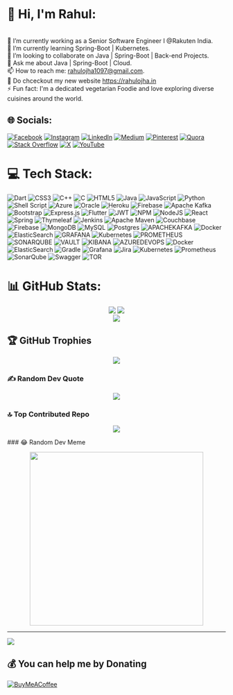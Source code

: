 # 💫 Hi, I'm Rahul:
<br>🔭 I’m currently working as a Senior Software Engineer I @Rakuten India.<br>🌱 I’m currently learning Spring-Boot | Kubernetes.<br>👯 I’m looking to collaborate on Java | Spring-Boot | Back-end Projects.<br>💬 Ask me about Java | Spring-Boot | Cloud.<br>📫 How to reach me: rahulojha1097@gmail.com.<br>💫 Do chceckout my new website https://rahulojha.in<br>⚡ Fun fact: I'm a dedicated vegetarian Foodie and love exploring diverse cuisines around the world. 


## 🌐 Socials:
[![Facebook](https://img.shields.io/badge/Facebook-%231877F2.svg?logo=Facebook&logoColor=white)](https://facebook.com/rahul.ojha.07) [![Instagram](https://img.shields.io/badge/Instagram-%23E4405F.svg?logo=Instagram&logoColor=white)](https://instagram.com/rahul_ojha_07) [![LinkedIn](https://img.shields.io/badge/LinkedIn-%230077B5.svg?logo=linkedin&logoColor=white)](https://linkedin.com/in/rahulojha07) [![Medium](https://img.shields.io/badge/Medium-12100E?logo=medium&logoColor=white)](https://medium.com/@@rahul-ojha-07) [![Pinterest](https://img.shields.io/badge/Pinterest-%23E60023.svg?logo=Pinterest&logoColor=white)](https://pinterest.com/rahul_ojha_07) [![Quora](https://img.shields.io/badge/Quora-%23B92B27.svg?logo=Quora&logoColor=white)](https://quora.com/profile/Rahul-Ojha-29) [![Stack Overflow](https://img.shields.io/badge/-Stackoverflow-FE7A16?logo=stack-overflow&logoColor=white)](https://stackoverflow.com/users/8400785) [![X](https://img.shields.io/badge/X-black.svg?logo=X&logoColor=white)](https://x.com/rahul_ojha_07) [![YouTube](https://img.shields.io/badge/YouTube-%23FF0000.svg?logo=YouTube&logoColor=white)](https://youtube.com/@@rahul_ojha_07) 

# 💻 Tech Stack:
![Dart](https://img.shields.io/badge/dart-%230175C2.svg?style=plastic&logo=dart&logoColor=white) ![CSS3](https://img.shields.io/badge/css3-%231572B6.svg?style=plastic&logo=css3&logoColor=white) ![C++](https://img.shields.io/badge/c++-%2300599C.svg?style=plastic&logo=c%2B%2B&logoColor=white) ![C](https://img.shields.io/badge/c-%2300599C.svg?style=plastic&logo=c&logoColor=white) ![HTML5](https://img.shields.io/badge/html5-%23E34F26.svg?style=plastic&logo=html5&logoColor=white) ![Java](https://img.shields.io/badge/java-%23ED8B00.svg?style=plastic&logo=openjdk&logoColor=white) ![JavaScript](https://img.shields.io/badge/javascript-%23323330.svg?style=plastic&logo=javascript&logoColor=%23F7DF1E) ![Python](https://img.shields.io/badge/python-3670A0?style=plastic&logo=python&logoColor=ffdd54) ![Shell Script](https://img.shields.io/badge/shell_script-%23121011.svg?style=plastic&logo=gnu-bash&logoColor=white) ![Azure](https://img.shields.io/badge/azure-%230072C6.svg?style=plastic&logo=microsoftazure&logoColor=white) ![Oracle](https://img.shields.io/badge/Oracle-F80000?style=plastic&logo=oracle&logoColor=white) ![Heroku](https://img.shields.io/badge/heroku-%23430098.svg?style=plastic&logo=heroku&logoColor=white) ![Firebase](https://img.shields.io/badge/firebase-%23039BE5.svg?style=plastic&logo=firebase) ![Apache Kafka](https://img.shields.io/badge/Apache%20Kafka-000?style=plastic&logo=apachekafka) ![Bootstrap](https://img.shields.io/badge/bootstrap-%238511FA.svg?style=plastic&logo=bootstrap&logoColor=white) ![Express.js](https://img.shields.io/badge/express.js-%23404d59.svg?style=plastic&logo=express&logoColor=%2361DAFB) ![Flutter](https://img.shields.io/badge/Flutter-%2302569B.svg?style=plastic&logo=Flutter&logoColor=white) ![JWT](https://img.shields.io/badge/JWT-black?style=plastic&logo=JSON%20web%20tokens) ![NPM](https://img.shields.io/badge/NPM-%23CB3837.svg?style=plastic&logo=npm&logoColor=white) ![NodeJS](https://img.shields.io/badge/node.js-6DA55F?style=plastic&logo=node.js&logoColor=white) ![React](https://img.shields.io/badge/react-%2320232a.svg?style=plastic&logo=react&logoColor=%2361DAFB) ![Spring](https://img.shields.io/badge/spring-%236DB33F.svg?style=plastic&logo=spring&logoColor=white) ![Thymeleaf](https://img.shields.io/badge/Thymeleaf-%23005C0F.svg?style=plastic&logo=Thymeleaf&logoColor=white) ![Jenkins](https://img.shields.io/badge/jenkins-%232C5263.svg?style=plastic&logo=jenkins&logoColor=white) ![Apache Maven](https://img.shields.io/badge/Apache%20Maven-C71A36?style=plastic&logo=Apache%20Maven&logoColor=white) ![Couchbase](https://img.shields.io/badge/Couchbase-EA2328?style=plastic&logo=couchbase&logoColor=white) ![Firebase](https://img.shields.io/badge/Firebase-039BE5?style=plastic&logo=Firebase&logoColor=white) ![MongoDB](https://img.shields.io/badge/MongoDB-%234ea94b.svg?style=plastic&logo=mongodb&logoColor=white) ![MySQL](https://img.shields.io/badge/mysql-%2300000f.svg?style=plastic&logo=mysql&logoColor=white) ![Postgres](https://img.shields.io/badge/postgres-%23316192.svg?style=plastic&logo=postgresql&logoColor=white) ![APACHEKAFKA](https://img.shields.io/badge/apachekafka-231F20.svg?style=plastic&logo=apachekafka&logoColor=white&color=%23231F20) ![Docker](https://img.shields.io/badge/docker-%230db7ed.svg?style=plastic&logo=docker&logoColor=white) ![ElasticSearch](https://img.shields.io/badge/-ElasticSearch-005571?style=plastic&logo=elasticsearch) ![GRAFANA](https://img.shields.io/badge/grafana-F46800.svg?style=plastic&logo=grafana&logoColor=white&color=%23F46800) ![Kubernetes](https://img.shields.io/badge/kubernetes-%23326ce5.svg?style=plastic&logo=kubernetes&logoColor=white) ![PROMETHEUS](https://img.shields.io/badge/prometheus-E6522C.svg?style=plastic&logo=prometheus&logoColor=white&color=%23E6522C) ![SONARQUBE](https://img.shields.io/badge/sonarqube-4E9BCD.svg?style=plastic&logo=sonarqube&logoColor=white&color=%234E9BCD) ![VAULT](https://img.shields.io/badge/vault-FFEC6E.svg?style=plastic&logo=vault&logoColor=white&color=%23FFEC6E) ![KIBANA](https://img.shields.io/badge/kibana-005571.svg?style=plastic&logo=kibana&logoColor=white&color=%23005571) ![AZUREDEVOPS](https://img.shields.io/badge/azuredevops-0078D7.svg?style=plastic&logo=azuredevops&logoColor=white&color=%230078D7) ![Docker](https://img.shields.io/badge/docker-%230db7ed.svg?style=plastic&logo=docker&logoColor=white) ![ElasticSearch](https://img.shields.io/badge/-ElasticSearch-005571?style=plastic&logo=elasticsearch) ![Gradle](https://img.shields.io/badge/Gradle-02303A.svg?style=plastic&logo=Gradle&logoColor=white) ![Grafana](https://img.shields.io/badge/grafana-%23F46800.svg?style=plastic&logo=grafana&logoColor=white) ![Jira](https://img.shields.io/badge/jira-%230A0FFF.svg?style=plastic&logo=jira&logoColor=white) ![Kubernetes](https://img.shields.io/badge/kubernetes-%23326ce5.svg?style=plastic&logo=kubernetes&logoColor=white) ![Prometheus](https://img.shields.io/badge/Prometheus-E6522C?style=plastic&logo=Prometheus&logoColor=white) ![SonarQube](https://img.shields.io/badge/SonarQube-black?style=plastic&logo=sonarqube&logoColor=4E9BCD) ![Swagger](https://img.shields.io/badge/-Swagger-%23Clojure?style=plastic&logo=swagger&logoColor=white) ![TOR](https://img.shields.io/badge/tor-%237E4798.svg?style=plastic&logo=tor-project&logoColor=white)
# 📊 GitHub Stats:
<p align="center">
<img src="https://github-readme-stats.vercel.app/api?username=rahul-ojha-07&theme=swift&hide_border=false&include_all_commits=true&count_private=false">
    <img src="https://github-readme-stats.vercel.app/api/top-langs/?username=rahul-ojha-07&theme=swift&hide_border=false&include_all_commits=true&count_private=false&layout=compact"><br/>
<img src="https://github-readme-streak-stats.herokuapp.com/?user=rahul-ojha-07&theme=swift&hide_border=false">

</p>

## 🏆 GitHub Trophies
<p align="center"> <img src=https://github-profile-trophy.vercel.app/?username=rahul-ojha-07&theme=dark&no-frame=true&no-bg=false&margin-w=4> </p>

### ✍️ Random Dev Quote
<p align="center"> <img src=https://quotes-github-readme.vercel.app/api?type=vetical&theme=radical> </p>

### 🔝 Top Contributed Repo
<p align="center">
    <img src="https://github-contributor-stats.vercel.app/api?username=rahul-ojha-07&limit=5&theme=dark_dimmed&combine_all_yearly_contributions=true">
</p>
### 😂 Random Dev Meme
<p align="center"> <img src='https://randommeme-five.vercel.app/' style="height: 400px;"/> </p>

---
<img src="https://visitcount.itsvg.in/api?id=rahul-ojha-07&icon=4&color=0">

  ## 💰 You can help me by Donating
  [![BuyMeACoffee](https://img.shields.io/badge/Buy%20Me%20a%20Coffee-ffdd00?style=for-the-badge&logo=buy-me-a-coffee&logoColor=black)](https://buymeacoffee.com/rahul_ojha_07) 

  
<!-- Proudly created with GPRM ( https://gprm.itsvg.in ) -->
